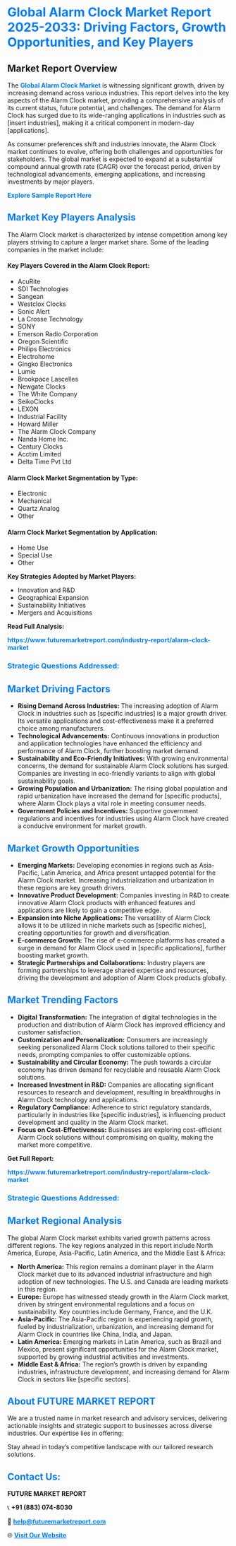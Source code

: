 <h1 style="color: #007BFF;">Global Alarm Clock Market Report 2025-2033: Driving Factors, Growth Opportunities, and Key Players</h1>

<section id="overview">
<h2>Market Report Overview</h2>
<p>The <a href="https://www.futuremarketreport.com/industry-report/alarm-clock-market" style="color: #007BFF; text-decoration: none;"><strong>Global Alarm Clock Market</strong></a> is witnessing significant growth, driven by increasing demand across various industries. This report delves into the key aspects of the Alarm Clock market, providing a comprehensive analysis of its current status, future potential, and challenges. The demand for Alarm Clock has surged due to its wide-ranging applications in industries such as [insert industries], making it a critical component in modern-day [applications].</p>
<p>As consumer preferences shift and industries innovate, the Alarm Clock market continues to evolve, offering both challenges and opportunities for stakeholders. The global market is expected to expand at a substantial compound annual growth rate (CAGR) over the forecast period, driven by technological advancements, emerging applications, and increasing investments by major players.</p>
</section>

<section id="overview">
<p><a href="https://www.futuremarketreport.com/request-sample/reportId=91226" style="color: #007BFF; text-decoration: none;"><strong>Explore Sample Report Here</strong></a></p>
</section>

<section id="key-players">
<h2 style="color: #007BFF;">Market Key Players Analysis</h2>
<p>The Alarm Clock market is characterized by intense competition among key players striving to capture a larger market share. Some of the leading companies in the market include:</p>
<h4>Key Players Covered in the Alarm Clock Report:</h4>
<ul><li>AcuRite</li><li>SDI Technologies</li><li>Sangean</li><li>Westclox Clocks</li><li>Sonic Alert</li><li>La Crosse Technology</li><li>SONY</li><li>Emerson Radio Corporation</li><li>Oregon Scientific</li><li>Philips Electronics</li><li>Electrohome</li><li>Gingko Electronics</li><li>Lumie</li><li>Brookpace Lascelles</li><li>Newgate Clocks</li><li>The White Company</li><li>SeikoClocks</li><li>LEXON</li><li>Industrial Facility</li><li>Howard Miller</li><li>The Alarm Clock Company</li><li>Nanda Home Inc.</li><li>Century Clocks</li><li>Acctim Limited</li><li>Delta Time Pvt Ltd</li></ul>
<h4>Alarm Clock Market Segmentation by Type:</h4>
<ul><li>Electronic</li><li>Mechanical</li><li>Quartz Analog</li><li>Other</li></ul>

<h4>Alarm Clock Market Segmentation by Application:</h4>
<ul><li>Home Use</li><li>Special Use</li><li>Other</li></ul>
<p><strong>Key Strategies Adopted by Market Players:</strong></p>
<ul>
<li>Innovation and R&D</li>
<li>Geographical Expansion</li>
<li>Sustainability Initiatives</li>
<li>Mergers and Acquisitions</li>
</ul>
</section>

<section>
<p><strong>Read Full Analysis: </strong></p><a href="https://www.futuremarketreport.com/industry-report/alarm-clock-market" style="color: #007BFF; text-decoration: none;"><strong>https://www.futuremarketreport.com/industry-report/alarm-clock-market</strong></a>
<h3 style="color: #007BFF;">Strategic Questions Addressed:</h3>
</section>

<section id="driving-factors">
<h2 style="color: #007BFF;">Market Driving Factors</h2>
<ul>
<li><strong>Rising Demand Across Industries:</strong> The increasing adoption of Alarm Clock in industries such as [specific industries] is a major growth driver. Its versatile applications and cost-effectiveness make it a preferred choice among manufacturers.</li>
<li><strong>Technological Advancements:</strong> Continuous innovations in production and application technologies have enhanced the efficiency and performance of Alarm Clock, further boosting market demand.</li>
<li><strong>Sustainability and Eco-Friendly Initiatives:</strong> With growing environmental concerns, the demand for sustainable Alarm Clock solutions has surged. Companies are investing in eco-friendly variants to align with global sustainability goals.</li>
<li><strong>Growing Population and Urbanization:</strong> The rising global population and rapid urbanization have increased the demand for [specific products], where Alarm Clock plays a vital role in meeting consumer needs.</li>
<li><strong>Government Policies and Incentives:</strong> Supportive government regulations and incentives for industries using Alarm Clock have created a conducive environment for market growth.</li>
</ul>
</section>

<section id="growth-opportunities">
<h2 style="color: #007BFF;">Market Growth Opportunities</h2>
<ul>
<li><strong>Emerging Markets:</strong> Developing economies in regions such as Asia-Pacific, Latin America, and Africa present untapped potential for the Alarm Clock market. Increasing industrialization and urbanization in these regions are key growth drivers.</li>
<li><strong>Innovative Product Development:</strong> Companies investing in R&D to create innovative Alarm Clock products with enhanced features and applications are likely to gain a competitive edge.</li>
<li><strong>Expansion into Niche Applications:</strong> The versatility of Alarm Clock allows it to be utilized in niche markets such as [specific niches], creating opportunities for growth and diversification.</li>
<li><strong>E-commerce Growth:</strong> The rise of e-commerce platforms has created a surge in demand for Alarm Clock used in [specific applications], further boosting market growth.</li>
<li><strong>Strategic Partnerships and Collaborations:</strong> Industry players are forming partnerships to leverage shared expertise and resources, driving the development and adoption of Alarm Clock products globally.</li>
</ul>
</section>

<section id="trending-factors">
<h2 style="color: #007BFF;">Market Trending Factors</h2>
<ul>
<li><strong>Digital Transformation:</strong> The integration of digital technologies in the production and distribution of Alarm Clock has improved efficiency and customer satisfaction.</li>
<li><strong>Customization and Personalization:</strong> Consumers are increasingly seeking personalized Alarm Clock solutions tailored to their specific needs, prompting companies to offer customizable options.</li>
<li><strong>Sustainability and Circular Economy:</strong> The push towards a circular economy has driven demand for recyclable and reusable Alarm Clock solutions.</li>
<li><strong>Increased Investment in R&D:</strong> Companies are allocating significant resources to research and development, resulting in breakthroughs in Alarm Clock technology and applications.</li>
<li><strong>Regulatory Compliance:</strong> Adherence to strict regulatory standards, particularly in industries like [specific industries], is influencing product development and quality in the Alarm Clock market.</li>
<li><strong>Focus on Cost-Effectiveness:</strong> Businesses are exploring cost-efficient Alarm Clock solutions without compromising on quality, making the market more competitive.</li>
</ul>
</section>

<section>
<p><strong>Get Full Report: </strong></p><a href="https://www.futuremarketreport.com/industry-report/alarm-clock-market" style="color: #007BFF; text-decoration: none;"><strong>https://www.futuremarketreport.com/industry-report/alarm-clock-market</strong></a>
<h3 style="color: #007BFF;">Strategic Questions Addressed:</h3>
</section>


<section id="regional-analysis">
<h2 style="color: #007BFF;">Market Regional Analysis</h2>
<p>The global Alarm Clock market exhibits varied growth patterns across different regions. The key regions analyzed in this report include North America, Europe, Asia-Pacific, Latin America, and the Middle East & Africa:</p>
<ul>
<li><strong>North America:</strong> This region remains a dominant player in the Alarm Clock market due to its advanced industrial infrastructure and high adoption of new technologies. The U.S. and Canada are leading markets in this region.</li>
<li><strong>Europe:</strong> Europe has witnessed steady growth in the Alarm Clock market, driven by stringent environmental regulations and a focus on sustainability. Key countries include Germany, France, and the U.K.</li>
<li><strong>Asia-Pacific:</strong> The Asia-Pacific region is experiencing rapid growth, fueled by industrialization, urbanization, and increasing demand for Alarm Clock in countries like China, India, and Japan.</li>
<li><strong>Latin America:</strong> Emerging markets in Latin America, such as Brazil and Mexico, present significant opportunities for the Alarm Clock market, supported by growing industrial activities and investments.</li>
<li><strong>Middle East & Africa:</strong> The region’s growth is driven by expanding industries, infrastructure development, and increasing demand for Alarm Clock in sectors like [specific sectors].</li>
</ul>
</section>

<footer>
<h2 style="color: #007BFF;">About FUTURE MARKET REPORT</h2>
<p>We are a trusted name in market research and advisory services, delivering actionable insights and strategic support to businesses across diverse industries. Our expertise lies in offering:</p>

<p>Stay ahead in today’s competitive landscape with our tailored research solutions.</p>

<h2 style="color: #007BFF;">Contact Us:</h2>
<p><strong>FUTURE MARKET REPORT</strong></p>
<p>📞 <strong>+91 (883) 074-8030</strong></p>
<p>📧 <strong><a href="mailto:help@futuremarketreport.com" style="color: #007BFF;">help@futuremarketreport.com</a></strong></p>
<p>🌐 <strong><a href="https://www.futuremarketreport.com/" style="color: #007BFF;">Visit Our Website</a></strong></p>
</footer>